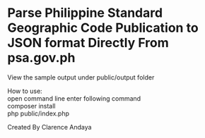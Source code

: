 # Parse Philippine Standard Geographic Code Publication to JSON format Directly From psa.gov.ph
View the sample output under public/output folder

How to use: <br />
open command line enter following command <br />
composer install  <br />
php public/index.php <br />

Created By Clarence Andaya 
